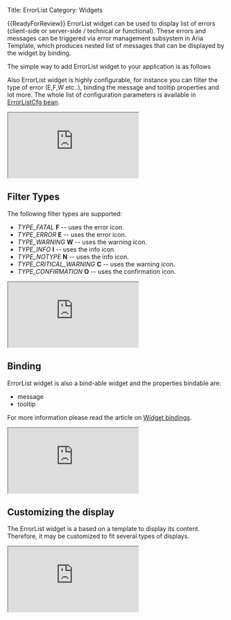 Title: ErrorList
Category: Widgets

{{ReadyForReview}}
ErrorList widget can be used to display list of errors (client-side or server-side / technical or functional). These errors and messages can be triggered via error management subsystem in Aria Template, which produces nested list of messages that can be displayed by the widget by binding.

The simple way to add ErrorList widget to your application is as follows

<script src='http://snippets.ariatemplates.com/snippets/github.com/ariatemplates/documentation-code/%VERSION%/snippets/widgets/errorlist/Snippet.tpl?tag=wgtErrorListSimple&lang=at&outdent=true'></script>

Also ErrorList widget is highly configurable, for instance you can filter the type of error (E,F,W etc..), binding the message and tooltip properties and lot more. The whole list of configuration parameters is available in [ErrorListCfg bean](http://ariatemplates.com/api/#aria.widgets.CfgBeans:ErrorListCfg).

<iframe class='samples' src='http://snippets.ariatemplates.com/samples/github.com/ariatemplates/documentation-code/%VERSION%/samples/widgets/errorlist/standard/?skip=1' ></iframe>

## Filter Types

The following filter types are supported:

* _TYPE\_FATAL_  **F** -- uses the error icon.
* _TYPE\_ERROR_ **E** -- uses the error icon.
* _TYPE\_WARNING_ **W** -- uses the warning icon.
* _TYPE\_INFO_ **I** -- uses the info icon.
* _TYPE\_NOTYPE_ **N** -- uses the info icon.
* _TYPE\_CRITICAL\_WARNING_ **C** -- uses the warning icon.
* _TYPE\_CONFIRMATION_ **O** -- uses the confirmation icon.

<script src='http://snippets.ariatemplates.com/snippets/github.com/ariatemplates/documentation-code/%VERSION%/snippets/widgets/errorlist/Snippet.tpl?tag=wgtErrorListFilter&lang=at&outdent=true'></script>

<iframe class='samples' src='http://snippets.ariatemplates.com/samples/github.com/ariatemplates/documentation-code/%VERSION%/samples/widgets/errorlist/filtering/?skip=1' ></iframe>

## Binding

ErrorList widget is also a bind-able widget and the properties bindable are:

* message
* tooltip

For more information please read the article on [Widget bindings](widget_bindings).

<script src='http://snippets.ariatemplates.com/snippets/github.com/ariatemplates/documentation-code/%VERSION%/snippets/widgets/errorlist/Snippet.tpl?tag=wgtErrorListBinding&lang=at&outdent=true'></script>

<iframe class='samples' src='http://snippets.ariatemplates.com/samples/github.com/ariatemplates/documentation-code/%VERSION%/samples/widgets/errorlist/binding/?skip=1' ></iframe>

## Customizing the display

The ErrorList widget is a based on a template to display its content.
Therefore, it may be customized to fit several types of displays.

<script src='http://snippets.ariatemplates.com/snippets/github.com/ariatemplates/documentation-code/%VERSION%/snippets/widgets/errorlist/Snippet.tpl?tag=wgtErrorListCustomized&lang=at&outdent=true'></script>

<iframe class='samples' src='http://snippets.ariatemplates.com/samples/github.com/ariatemplates/documentation-code/%VERSION%/samples/widgets/errorlist/custom/?skip=1' ></iframe>

